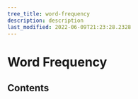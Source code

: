 ```yaml
---
tree_title: word-frequency
description: description
last_modified: 2022-06-09T21:23:28.2328
---
```


# Word Frequency

## Contents
